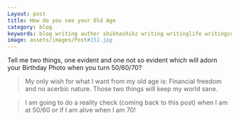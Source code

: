 ```yaml
---
Layout: post
title: How do you see your Old Age
category: blog
keywords: blog writing author shikhashikz writing writinglife writingcommunity dailyblogpost dailyblogpostchallenge 
image: assets/images/Post#151.jpg
---
```


Tell me two things, one evident and one not so evident which will adorn your Birthday Photo when you turn 50/60/70?

>My only wish for what I want from my old age is: Financial freedom and no acerbic nature. Those two things will keep my world sane. 
>

>I am going to do a reality check (coming back to this post) when I am at 50/60 or if I am alive when I am 70!

